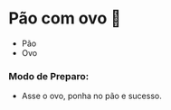 # Pão com ovo :egg:

- Pão
- Ovo



### Modo de Preparo:

- Asse o ovo, ponha no pão e sucesso. 





